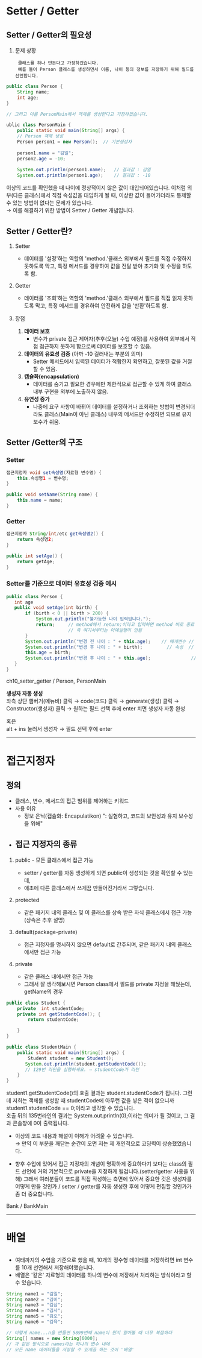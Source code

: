 # Setter / Getter
## Setter / Getter의 필요성
1. 문제 상황

        클래스를 하나 만든다고 가정하겠습니다.
        예를 들어 Person 클래스를 생성하면서 이름, 나이 등의 정보를 저장하기 위해 필드를 선언합니다.

``` java
public class Person {
    String name;
    int age;
}

// 그리고 이를 PersonMain에서 객체를 생성한다고 가정하겠습니다.

ublic class PersonMain {
    public static void main(String[] args) {
    // Person 객체 생성
    Person person1 = new Person();  // 기본생성자
    
    person1.name = "김일";
    person2.age = -10;
    
    System.out.println(person1.name);   // 결과값 : 김일
    System.out.println(person1.age);    // 결과값 : -10
```
이상의 코드를 확인했을 때 나이에 정상적이지 않은 값이 대입되어있습니다.
이처럼 외부(다른 클래스)에서 직접 속성값을 대입하게 될 때,
이상한 값이 들어가더라도 통제할 수 있는 방법이 없다는 문제가 있습니다.   
    → 이를 해결하기 위한 방법이 Setter / Getter 개념입니다.

## Setter / Getter란?
1. Setter
   - 데이터를 '설정'하는 역할의 'method.'클래스 외부에서 필드를 직접 수정하지 못하도록 막고,
   특정 메서드를 경유하여 값을 전달 받아 초기화 및 수정을 하도록 함.
2. Getter 
   - 데이터를 '조회'하는 역할의 'method.'클래스 외부에서 필드를 직접 읽지 못하도록 막고,
   특정 메서드를 경유하여 안전하게 값을 '반환'하도록 함.

3. 장점
   1. __데이터 보호__
      - 변수가 private 접근 제어자(추후(오늘) 수업 예정)를 사용하여 외부에서 
      직접 접근하지 못하게 함으로써 데이터를 보호할 수 있음.
   2. __데이터의 유효성 검증__ (아까 -10 걸러내는 부분의 의미)
      - Setter 메서드에서 입력된 데이터가 적합한지 확인하고,
      잘못된 값을 거절할 수 있음.
   3. __캡슐화(encapsulation)__
      - 데이터를 숨기고 필요한 경우에만 제한적으로 접근할 수 있게 하여
      클래스 내부 구현을 외부에 노출하지 않음.
   4. __유연성 증가__
      - 나중에 요구 사항이 바뀌어 데이터를 설정하거나 조회하는 방법이
      변경되더라도 클래스(Main이 아닌 클래스) 내부의 메서드만 수정하면 되므로
      유지 보수가 쉬움.

## Setter /Getter의 구조
### Setter
``` java
접근지정자 void set속성명(자료형 변수명) {
    this.속성명1 = 변수명;
}

public void setName(String name) {
    this.name = name;
}
```

### Getter
``` java
접근지정자 String/int/etc get속성명2() {
    return 속성명2;
}

public int setAge() {
    return getAge;
}
```

### Setter를 기준으로 데이터 유효성 검증 예시
``` java
public class Person {
   int age
   public void setAge(int birth) {
       if (birth < 0 || birth > 200) {
           System.out.println("불가능한 나이 입력입니다.");
           return;     // method에서 return;이라고 입력하면 method 바로 종료
                       // 즉 여기서부터는 아예실행이 안됨
       }
       System.out.println("변경 전 나이 : " + this.age);    // 매개변수 // 0
       System.out.println("변경 후 나이 : " + birth);         // 속성  // 20
       this.age = birth;
       System.out.println("변경 후 나이 : " + this.age);               // 0
   }
}
```

ch10_setter_getter / Person, PersonMain


__생성자 자동 생성__    
좌측 상단 햄버거(메뉴바) 클릭 → code(코드) 클릭 → generate(생성) 클릭
→ Constructor(생성자) 클릭 → 원하는 필드 선택 후에 enter 치면 생성자 자동 완성

혹은   
alt + ins 눌러서 생성자 → 필드 선택 후에 enter


* * *


# 접근지정자
## 정의
   - 클래스, 변수, 메서드의 접근 범위를 제어하는 키워드
   - 사용 이유
     - 정보 은닉(캡슐화: Encapulatikon) ": 실혐하고, 코드의 보안성과 유지 보수성을 위해"
- ## 접근 지정자의 종류
1. public - 모든 클래스에서 접근 가능
   - setter / getter를 자동 생성하게 되면 public이 생성되는 것을 확인할 수 있는데,
   - 애초에 다른 클래스에서 쓰게끔 만들어진거라서 그렇습니다.

2. protected
   - 같은 패키지 내의 클래스 및 이 클래스를 상속 받은 자식 클래스에서 접근 가능(상속은 추후 설명)

3. default(package-private)
   - 접근 지정자를 명시하지 않으면 default로 간주되며, 같은 패키지 내의 클래스에서만 접근 가능

4. private
   - 같은 클래스 내에서만 접근 가능
   - 그래서 잘 생각해보시면 Person class에서 필드를 private 지정을 해뒀는데, getName의 경우

```java
public class Student {
    private  int studentCode;
    private int getStudentCode(); {
        return studentCode;

    }
}

public class StudentMain {
    public static void main(String[] args) {
        Student student = new Student();
       System.out.println(student.getStudentCode());
       // 129번 라인을 실행하세요. → studentCode가 리턴
    }
}
```

student1.getStudentCode()의 호출 결과는 student.studentCode가 됩니다.
그런데 저희는 객체를 생성할 때 studentCode에 아무런 값을 넣은 적이 없으니까
student1.studentCode == 0;이라고 생각할 수 있습니다.   
호출 뒤의 135번라인의 결과는 System.out.println(0);이라는 의미가 될 것이고,
그 결과 콘솔창에 0이 출력됩니다.

- 이상의 코드 내용과 해설이 이해가 어려울 수 있습니다.    
   → 만약 이 부분을 깨닫는 순간이 오면 저는 제 개인적으로 코딩력이 상승했었습니다.

- 향후 수업에 있어서 접근 지정자의 개념이 명확하게 중요하다기 보다는
class의 필드 선언에 거의 기본적으로 private을 지정하게 될겁니다.(setter/getter 사용을 위해)
그래서 여러분들이 코드를 직접 작성하는 측면에 있어서 중요한 것은
생성자를 어떻게 만들 것인가 / setter / getter를 자동 생성한 후에 어떻게 편집할 것인가가 좀 더 중요합니다.

Bank / BankMain


* * *
# 배열
##

- 여태까지의 수업을 기준으로 했을 때, 10개의 정수형 데이터를 저장하려면 int 변수를 10개 선언해서 저장해야했습니다.
- 배열은 '같은' 자료형의 데이터를 하나의 변수에 저장해서 처리하는 방식이라고 할 수 있습니다.

``` java
String name1 = "김일";
String name2 = "김이";
String name3 = "김삼";
String name4 = "김사";
String name5 = "김오";
String name6 = "김육";

// 이렇게 name...n을 만들면 5899번째 name이 뭔지 알아볼 때 너무 복잡하다
String[] names = new String[6000];
// 과 같은 방식으로 names라는 하나의 변수 내에
// 모든 name 데이터들을 저장할 수 있게끔 하는 것이 '배열'
```